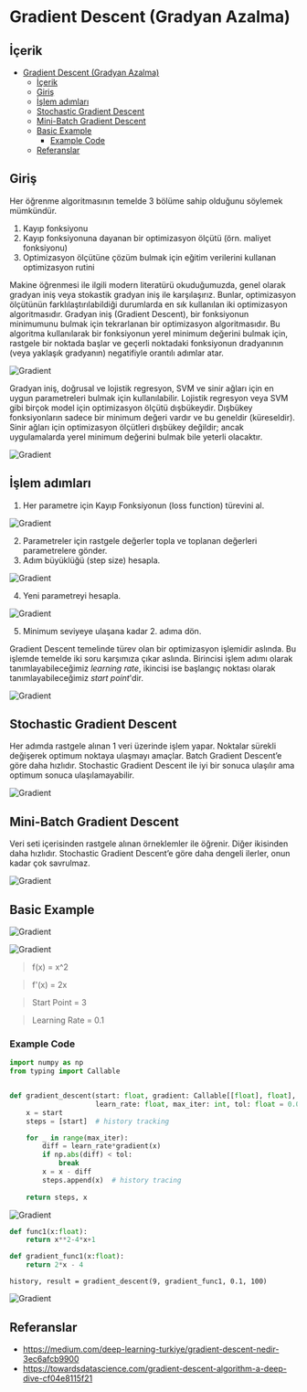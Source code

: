 # Gradient Descent (Gradyan Azalma)

## İçerik
- [Gradient Descent (Gradyan Azalma)](#gradient-descent-gradyan-azalma)
  - [İçerik](#i̇çerik)
  - [Giriş](#giriş)
  - [İşlem adımları](#i̇şlem-adımları)
  - [Stochastic Gradient Descent](#stochastic-gradient-descent)
  - [Mini-Batch Gradient Descent](#mini-batch-gradient-descent)
  - [Basic Example](#basic-example)
    - [Example Code](#example-code)
  - [Referanslar](#referanslar)

## Giriş

Her öğrenme algoritmasının temelde 3 bölüme sahip olduğunu söylemek mümkündür.

1. Kayıp fonksiyonu
2. Kayıp fonksiyonuna dayanan bir optimizasyon ölçütü (örn. maliyet fonksiyonu)
3. Optimizasyon ölçütüne çözüm bulmak için eğitim verilerini kullanan optimizasyon rutini

Makine öğrenmesi ile ilgili modern literatürü okuduğumuzda, genel olarak gradyan iniş veya stokastik gradyan iniş ile karşılaşırız. Bunlar, optimizasyon ölçütünün farklılaştırılabildiği durumlarda en sık kullanılan iki optimizasyon algoritmasıdır. Gradyan iniş (Gradient Descent), bir fonksiyonun minimumunu bulmak için tekrarlanan bir optimizasyon algoritmasıdır. Bu algoritma kullanılarak bir fonksiyonun yerel minimum değerini bulmak için, rastgele bir noktada başlar ve geçerli noktadaki fonksiyonun dradyanının (veya yaklaşık gradyanın) negatifiyle orantılı adımlar atar.

![Gradient](photo/1.PNG)

Gradyan iniş, doğrusal ve lojistik regresyon, SVM ve sinir ağları için en uygun parametreleri bulmak için kullanılabilir. Lojistik regresyon veya SVM gibi birçok model için optimizasyon ölçütü dışbükeydir. Dışbükey fonksiyonların sadece bir minimum değeri vardır ve bu geneldir (küreseldir). Sinir ağları için optimizasyon ölçütleri dışbükey değildir; ancak uygulamalarda yerel minimum değerini bulmak bile yeterli olacaktır.

![Gradient](photo/2.PNG)


## İşlem adımları

1. Her parametre için Kayıp Fonksiyonun (loss function) türevini al.
   
![Gradient](photo/3.PNG)

2. Parametreler için rastgele değerler topla ve toplanan değerleri parametrelere gönder.
3. Adım büyüklüğü (step size) hesapla.

![Gradient](photo/4.PNG)

4. Yeni parametreyi hesapla.

![Gradient](photo/5.PNG)

5. Minimum seviyeye ulaşana kadar 2. adıma dön.

Gradient Descent temelinde türev olan bir optimizasyon işlemidir aslında. Bu işlemde temelde iki soru karşımıza çıkar aslında. Birincisi işlem adımı olarak tanımlayabileceğimiz *learning rate*, ikincisi ise başlangıç noktası olarak tanımlayabileceğimiz *start point*'dir.

![Gradient](photo/6.PNG)

## Stochastic Gradient Descent

Her adımda rastgele alınan 1 veri üzerinde işlem yapar. Noktalar sürekli değişerek optimum noktaya ulaşmayı amaçlar. Batch Gradient Descent’e göre daha hızlıdır. Stochastic Gradient Descent ile iyi bir sonuca ulaşılır ama optimum sonuca ulaşılamayabilir.

![Gradient](photo/7.PNG)

## Mini-Batch Gradient Descent

Veri seti içerisinden rastgele alınan örneklemler ile öğrenir. Diğer ikisinden daha hızlıdır. Stochastic Gradient Descent’e göre daha dengeli ilerler, onun kadar çok savrulmaz.

![Gradient](photo/8.PNG)

## Basic Example

![Gradient](photo/10.PNG)

![Gradient](photo/9.PNG)

> f(x) = x^2

> f'(x) = 2x

> Start Point = 3

> Learning Rate = 0.1

### Example Code

```py
import numpy as np
from typing import Callable


def gradient_descent(start: float, gradient: Callable[[float], float],
                     learn_rate: float, max_iter: int, tol: float = 0.01):
    x = start
    steps = [start]  # history tracking

    for _ in range(max_iter):
        diff = learn_rate*gradient(x)
        if np.abs(diff) < tol:
            break
        x = x - diff
        steps.append(x)  # history tracing
  
    return steps, x
```

![Gradient](photo/11.PNG)


```py
def func1(x:float):
    return x**2-4*x+1

def gradient_func1(x:float):
    return 2*x - 4
```

```
history, result = gradient_descent(9, gradient_func1, 0.1, 100)
```

![Gradient](photo/12.PNG)


## Referanslar

* https://medium.com/deep-learning-turkiye/gradient-descent-nedir-3ec6afcb9900
* https://towardsdatascience.com/gradient-descent-algorithm-a-deep-dive-cf04e8115f21
